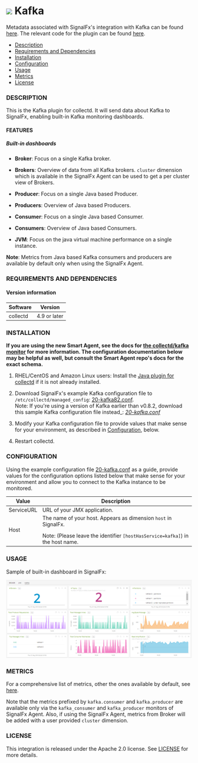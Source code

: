 # ![](https://github.com/signalfx/integrations/blob/master/collectd-kafka/img/integrations_kafka.png) Kafka

Metadata associated with SignalFx's integration with Kafka can be found <a target="_blank" href="https://github.com/signalfx/integrations/tree/release/collectd-kafka">here</a>. The relevant code for the plugin can be found <a target="_blank" href="https://github.com/signalfx/collectd/blob/master/src/java.c">here</a>.

- [Description](#description)
- [Requirements and Dependencies](#requirements-and-dependencies)
- [Installation](#installation)
- [Configuration](#configuration)
- [Usage](#usage)
- [Metrics](#metrics)
- [License](#license)

### DESCRIPTION

This is the Kafka plugin for collectd. It will send data about Kafka to SignalFx, enabling built-in Kafka monitoring dashboards.

#### FEATURES

##### Built-in dashboards

- **Broker**: Focus on a single Kafka broker.

- **Brokers**: Overview of data from all Kafka brokers. `cluster` dimension which is available in the SignalFx Agent can be used to get a per cluster view of Brokers.

- **Producer**: Focus on a single Java based Producer.

- **Producers**: Overview of Java based Producers.

- **Consumer**: Focus on a single Java based Consumer.

- **Consumers**: Overview of Java based Consumers.

- **JVM**: Focus on the java virtual machine performance on a single instance.


**Note**: Metrics from Java based Kafka consumers and producers are available by default only when using the SignalFx Agent.

### REQUIREMENTS AND DEPENDENCIES

#### Version information

| Software          | Version        |
|-------------------|----------------|
| collectd          | 4.9 or later   |

### INSTALLATION

**If you are using the new Smart Agent, see the docs for [the collectd/kafka
monitor](https://github.com/signalfx/signalfx-agent/tree/master/docs/monitors/collectd-kafka.md)
for more information.  The configuration documentation below may be helpful as
well, but consult the Smart Agent repo's docs for the exact schema.**


1. RHEL/CentOS and Amazon Linux users: Install the [Java plugin for collectd](https://github.com/signalfx/integrations/tree/master/collectd-java)[](sfx_link:collectd-java) if it is not already installed.

2. Download SignalFx's example Kafka configuration file to `/etc/collectd/managed_config`:  <a target="_blank" href="https://github.com/signalfx/integrations/blob/master/collectd-kafka/20-kafka_82.conf">20-kafka82.conf</a>.  
  Note: If you're using a version of Kafka earlier than v0.8.2, download this sample Kafka configuration file instead_: <a target="_blank" href="https://github.com/signalfx/integrations/blob/master/collectd-kafka/20-kafka.conf">_20-kafka.conf_</a>

3. Modify your Kafka configuration file to provide values that make sense for your environment, as described in [Configuration](#configuration), below.

4. Restart collectd.

### CONFIGURATION

Using the example configuration file <a target="_blank" href="https://github.com/signalfx/integrations/tree/master/collectd-kafka/20-kafka.conf">20-kafka.conf</a> as a guide, provide values for the configuration options listed below that make sense for your environment and allow you to connect to the Kafka instance to be monitored.

| Value | Description |
|-------|-------------|
| ServiceURL | URL of your JMX application. |
| Host | The name of your host. Appears as dimension `host` in SignalFx.  </p> Note: (Please leave the identifier `[hostHasService=kafka]`) in the host name. |

### USAGE

Sample of built-in dashboard in SignalFx:

![](././img/dashboard_kafka.png)

### METRICS

For a comprehensive list of metrics, other the ones available by default, see <a target="_blank" href="https://kafka.apache.org/documentation.html#monitoring">here</a>.

Note that the metrics prefixed by `kafka.consumer` and `kafka.producer` are available only via the `kafka_consumer` and `kafka_producer` monitors of SignalFx Agent. Also, if using the SignalFx Agent, metrics from Broker will be added with
a user provided `cluster` dimension.

### LICENSE

This integration is released under the Apache 2.0 license. See [LICENSE](./LICENSE) for more details.
